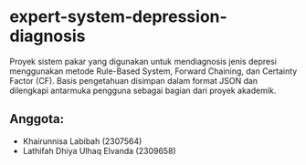 # expert-system-depression-diagnosis
Proyek sistem pakar yang digunakan untuk mendiagnosis jenis depresi menggunakan metode Rule-Based System, Forward Chaining, dan Certainty Factor (CF). Basis pengetahuan disimpan dalam format JSON dan dilengkapi antarmuka pengguna sebagai bagian dari proyek akademik.

## Anggota:
- Khairunnisa Labibah (2307564)
- Lathifah Dhiya Ulhaq Elvanda (2309658)
